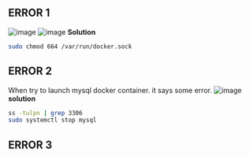 ERROR 1
-------
![image](https://github.com/januo-org/proof-of-concepts/assets/91359308/8bda759d-370e-4a9e-b74a-7a12f43ec0b1)
![image](https://github.com/januo-org/proof-of-concepts/assets/91359308/30ae65e1-d72b-4f44-9d7a-e968d3e9a0ce)
**Solution**
```bash
sudo chmod 664 /var/run/docker.sock
```
ERROR 2
-------
When try to launch mysql docker container. it says some error.
![image](https://github.com/januo-org/proof-of-concepts/assets/91359308/2c4e7ffe-b290-4e76-b4e1-3d491d6451a2)
**solution**
```bash
ss -tulpn | grep 3306
sudo systemctl stop mysql
```
ERROR 3
-------


